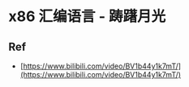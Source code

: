 # x86 汇编语言 - 踌躇月光



## Ref

* [https://www.bilibili.com/video/BV1b44y1k7mT/](https://www.bilibili.com/video/BV1b44y1k7mT/)